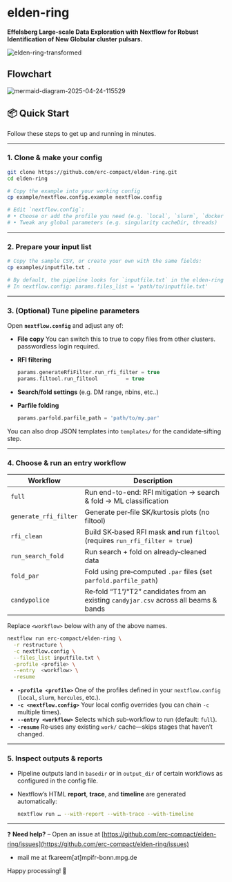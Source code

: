 # elden-ring
**Effelsberg Large-scale Data Exploration with Nextflow for Robust Identification of New Globular cluster pulsars.**

![elden-ring-transformed](https://github.com/user-attachments/assets/3e1a1c35-d055-4266-9ff7-5380ab1d463f)

## Flowchart
![mermaid-diagram-2025-04-24-115529](https://github.com/user-attachments/assets/92b86bb0-0b40-4050-8526-5f380136cf62)

## 📦 Quick Start

Follow these steps to get up and running in minutes.

---

### 1. Clone & make your config

```bash
git clone https://github.com/erc-compact/elden-ring.git
cd elden-ring

# Copy the example into your working config
cp example/nextflow.config.example nextflow.config

# Edit `nextflow.config`:
# • Choose or add the profile you need (e.g. `local`, `slurm`, `docker`, etc.)
# • Tweak any global parameters (e.g. singularity cacheDir, threads)
```

---

### 2. Prepare your input list

```bash
# Copy the sample CSV, or create your own with the same fields:
cp examples/inputfile.txt .

# By default, the pipeline looks for `inputfile.txt` in the elden-ring folder unless you override it:
# In nextflow.config: params.files_list = 'path/to/inputfile.txt'
```

---

### 3. (Optional) Tune pipeline parameters

Open **`nextflow.config`** and adjust any of:
* **File copy**
You can switch this to true to copy files from other clusters. passwordless login required.

* **RFI filtering**

  ```groovy
  params.generateRfiFilter.run_rfi_filter = true
  params.filtool.run_filtool         = true
  ```
* **Search/fold settings** (e.g. DM range, nbins, etc..)
* **Parfile folding**

  ```groovy
  params.parfold.parfile_path = 'path/to/my.par'
  ```

You can also drop JSON templates into `templates/` for the candidate‐sifting step.

---

### 4. Choose & run an entry workflow

| Workflow              | Description                                                                               |
| --------------------- | ----------------------------------------------------------------------------------------- |
| `full`                | Run end-to-end: RFI mitigation → search & fold → ML classification                        |
| `generate_rfi_filter` | Generate per‐file SK/kurtosis plots (no filtool)                                          |
| `rfi_clean`           | Build SK‐based RFI mask **and** run `filtool` (requires `run_rfi_filter = true`)          |
| `run_search_fold`     | Run search + fold on already‐cleaned data                                                 |
| `fold_par`            | Fold using pre‐computed `.par` files (set `parfold.parfile_path`)                         |
| `candypolice`         | Re‐fold “T1”/“T2” candidates from an existing `candyjar.csv` across all beams & bands     |


Replace `<workflow>` below with any of the above names.

```bash
nextflow run erc-compact/elden-ring \
  -r restructure \
  -c nextflow.config \
  --files_list inputfile.txt \
  -profile <profile> \
  --entry  <workflow> \
  -resume
```

* **`-profile <profile>`**
  One of the profiles defined in your `nextflow.config` (`local`, `slurm`, `hercules`, etc.).
* **`-c <nextflow.config>`**
  Your local config overrides (you can chain `-c` multiple times).
* **`--entry <workflow>`**
  Selects which sub‐workflow to run (default: `full`).
* **`-resume`**
  Re‐uses any existing `work/` cache—skips stages that haven’t changed.

---

### 5. Inspect outputs & reports

* Pipeline outputs land in `basedir` or in `output_dir` of certain workflows as configured in the config file.
* Nextflow’s HTML **report**, **trace**, and **timeline** are generated automatically:

  ```bash
  nextflow run … --with-report --with-trace --with-timeline
  ```
---

❓ **Need help?**
– Open an issue at [https://github.com/erc-compact/elden-ring/issues](https://github.com/erc-compact/elden-ring/issues)
- mail me at fkareem[at]mpifr-bonn.mpg.de

Happy processing! 🚀
